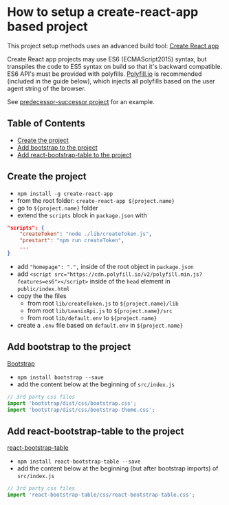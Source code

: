 # How to setup a create-react-app based project

This project setup methods uses an advanced build tool: [Create React app](https://github.com/facebookincubator/create-react-app)

Create React app projects may use ES6 (ECMAScript2015) syntax, but transpiles the code to ES5 syntax on build so that it's backward compatible. ES6 API's must be provided with polyfills. [Polyfill.io](https://polyfill.io/v2/docs/) is recommended (included in the guide below), which injects all polyfills based on the user agent string of the browser.

See [predecessor-successor project](predecessor-successor/README.md) for an example.

## Table of Contents
 
- [Create the project](#create-the-project)
- [Add bootstrap to the project](#add-bootstrap-to-the-project)
- [Add react-bootstrap-table to the project](#add-react-bootstrap-table-to-the-project)

## Create the project

* `npm install -g create-react-app`
* from the root folder: `create-react-app ${project.name}`
* go to `${project.name}` folder
* extend the `scripts` block in `package.json` with

```json
"scripts": {
	"createToken": "node ./lib/createToken.js",
	"prestart": "npm run createToken",
	...
}
```

* add `"homepage": ".",` inside of the root object in `package.json`
* add `<script src="https://cdn.polyfill.io/v2/polyfill.min.js?features=es6"></script>` inside of the `head` element in `public/index.html`
* copy the the files
	* from root `lib/createToken.js` to `${project.name}/lib`
	* from root `lib/LeanixApi.js` to `${project.name}/src`
	* from root `lib/default.env` to `${project.name}`
* create a `.env` file based on `default.env` in `${project.name}`

## Add bootstrap to the project

[Bootstrap](http://getbootstrap.com/)

* `npm install bootstrap --save`
* add the content below at the beginning of `src/index.js`

```javascript
// 3rd party css files
import 'bootstrap/dist/css/bootstrap.css';
import 'bootstrap/dist/css/bootstrap-theme.css';
```

## Add react-bootstrap-table to the project

[react-bootstrap-table](http://allenfang.github.io/react-bootstrap-table/)

* `npm install react-bootstrap-table --save`
* add the content below at the beginning (but after bootstrap imports) of `src/index.js`

```javascript
// 3rd party css files
import 'react-bootstrap-table/css/react-bootstrap-table.css';
```